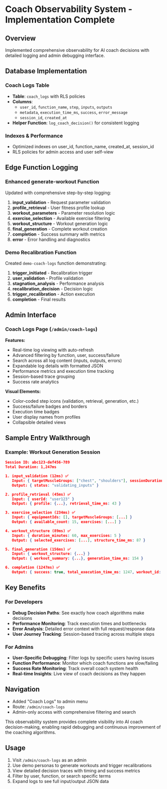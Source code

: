 # Coach Observability System - Implementation Complete

## Overview
Implemented comprehensive observability for AI coach decisions with detailed logging and admin debugging interface.

## Database Implementation

### Coach Logs Table
- **Table**: `coach_logs` with RLS policies
- **Columns**: 
  - `user_id`, `function_name`, `step`, `inputs`, `outputs`
  - `metadata`, `execution_time_ms`, `success`, `error_message`
  - `session_id`, `created_at`
- **Helper Function**: `log_coach_decision()` for consistent logging

### Indexes & Performance
- Optimized indexes on user_id, function_name, created_at, session_id
- RLS policies for admin access and user self-view

## Edge Function Logging

### Enhanced generate-workout Function
Updated with comprehensive step-by-step logging:
1. **input_validation** - Request parameter validation
2. **profile_retrieval** - User fitness profile lookup
3. **workout_parameters** - Parameter resolution logic
4. **exercise_selection** - Available exercise filtering
5. **workout_structure** - Workout generation logic
6. **final_generation** - Complete workout creation
7. **completion** - Success summary with metrics
8. **error** - Error handling and diagnostics

### Demo Recalibration Function
Created `demo-coach-logs` function demonstrating:
1. **trigger_initiated** - Recalibration trigger
2. **user_validation** - Profile validation
3. **stagnation_analysis** - Performance analysis
4. **recalibration_decision** - Decision logic
5. **trigger_recalibration** - Action execution
6. **completion** - Final results

## Admin Interface

### Coach Logs Page (`/admin/coach-logs`)
**Features:**
- Real-time log viewing with auto-refresh
- Advanced filtering by function, user, success/failure
- Search across all log content (inputs, outputs, errors)
- Expandable log details with formatted JSON
- Performance metrics and execution time tracking
- Session-based trace grouping
- Success rate analytics

**Visual Elements:**
- Color-coded step icons (validation, retrieval, generation, etc.)
- Success/failure badges and borders
- Execution time badges
- User display names from profiles
- Collapsible detailed views

## Sample Entry Walkthrough

### Example: Workout Generation Session
```json
Session ID: abc123-def456-789
Total Duration: 1,247ms

1. input_validation (12ms) ✅
   Input: { targetMuscleGroups: ["chest", "shoulders"], sessionDuration: 60 }
   Output: { status: "validating_inputs" }

2. profile_retrieval (45ms) ✅  
   Input: { userId: "user123" }
   Output: { profile: {...}, retrieval_time_ms: 43 }

3. exercise_selection (234ms) ✅
   Input: { equipmentIds: [], targetMuscleGroups: [...] }
   Output: { available_count: 15, exercises: [...] }

4. workout_structure (89ms) ✅
   Input: { duration_minutes: 60, max_exercises: 5 }
   Output: { selected_exercises: [...], structure_time_ms: 87 }

5. final_generation (156ms) ✅
   Input: { workout_structure: {...} }
   Output: { workout_summary: {...}, generation_time_ms: 154 }

6. completion (1247ms) ✅
   Output: { success: true, total_execution_time_ms: 1247, workout_id: "..." }
```

## Key Benefits

### For Developers
- **Debug Decision Paths**: See exactly how coach algorithms make decisions
- **Performance Monitoring**: Track execution times and bottlenecks  
- **Error Analysis**: Detailed error context with full request/response data
- **User Journey Tracking**: Session-based tracing across multiple steps

### For Admins
- **User-Specific Debugging**: Filter logs by specific users having issues
- **Function Performance**: Monitor which coach functions are slow/failing
- **Success Rate Monitoring**: Track overall coach system health
- **Real-time Insights**: Live view of coach decisions as they happen

## Navigation
- Added "Coach Logs" to admin menu
- Route: `/admin/coach-logs`
- Admin-only access with comprehensive filtering and search

This observability system provides complete visibility into AI coach decision-making, enabling rapid debugging and continuous improvement of the coaching algorithms.

## Usage
1. Visit `/admin/coach-logs` as an admin
2. Use demo personas to generate workouts and trigger recalibrations
3. View detailed decision traces with timing and success metrics
4. Filter by user, function, or search specific terms
5. Expand logs to see full input/output JSON data